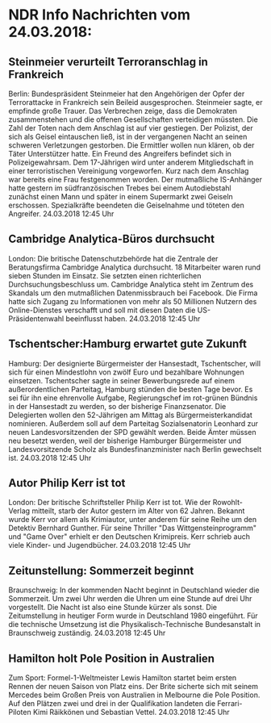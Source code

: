# NDR Info Nachrichten vom 24.03.2018:


## Steinmeier verurteilt Terroranschlag in Frankreich
Berlin: Bundespräsident Steinmeier hat den Angehörigen der Opfer der Terrorattacke in Frankreich sein Beileid ausgesprochen. Steinmeier sagte, er empfinde große Trauer. Das Verbrechen zeige, dass die Demokraten zusammenstehen und die offenen Gesellschaften verteidigen müssten. Die Zahl der Toten nach dem Anschlag ist auf vier gestiegen. Der Polizist, der sich als Geisel eintauschen ließ, ist in der vergangenen Nacht an seinen schweren Verletzungen gestorben. Die Ermittler wollen nun klären, ob der Täter Unterstützer hatte. Ein Freund des Angreifers befindet sich in Polizeigewahrsam. Dem 17-Jährigen wird unter anderem Mitgliedschaft in einer terroristischen Vereinigung vorgeworfen. Kurz nach dem Anschlag war bereits eine Frau festgenommen worden. Der mutmaßliche IS-Anhänger hatte gestern im südfranzösischen Trebes bei einem Autodiebstahl zunächst einen Mann und später in einem Supermarkt zwei Geiseln erschossen. Spezialkräfte beendeten die Geiselnahme und töteten den Angreifer. 24.03.2018 12:45 Uhr 

## Cambridge Analytica-Büros durchsucht
London: Die britische Datenschutzbehörde hat die Zentrale der Beratungsfirma Cambridge Analytica durchsucht. 18 Mitarbeiter waren rund sieben Stunden im Einsatz. Sie setzten einen richterlichen Durchsuchungsbeschluss um. Cambridge Analytica steht im Zentrum des Skandals um den mutmaßlichen Datenmissbrauch bei Facebook. Die Firma hatte sich Zugang zu Informationen von mehr als 50 Millionen Nutzern des Online-Dienstes verschafft und soll mit diesen Daten die US-Präsidentenwahl beeinflusst haben. 24.03.2018 12:45 Uhr 

## Tschentscher:Hamburg erwartet gute Zukunft
Hamburg: Der designierte Bürgermeister der Hansestadt, Tschentscher, will sich für einen Mindestlohn von zwölf Euro und bezahlbare Wohnungen einsetzen. Tschentscher sagte in seiner Bewerbungsrede auf einem außerordentlichen Parteitag, Hamburg stünden die besten Tage bevor. Es sei für ihn eine ehrenvolle Aufgabe, Regierungschef im rot-grünen Bündnis in der Hansestadt zu werden, so der bisherige Finanzsenator. Die Delegierten wollen den 52-Jährigen am Mittag als Bürgermeisterkandidat nominieren. Außerdem soll auf dem Parteitag Sozialsenatorin Leonhard zur neuen Landesvorsitzenden der SPD gewählt werden. Beide Ämter müssen neu besetzt werden, weil der bisherige Hamburger Bürgermeister und Landesvorsitzende Scholz als Bundesfinanzminister nach Berlin gewechselt ist. 24.03.2018 12:45 Uhr 

## Autor Philip Kerr ist tot
London: Der britische Schriftsteller Philip Kerr ist tot. Wie der Rowohlt-Verlag mitteilt, starb der Autor gestern im Alter von 62 Jahren. Bekannt wurde Kerr vor allem als Krimiautor, unter anderem für seine Reihe um den Detektiv Bernhard Gunther. Für seine Thriller "Das Wittgensteinprogramm" und "Game Over" erhielt er den Deutschen Krimipreis. Kerr schrieb auch viele Kinder- und Jugendbücher. 24.03.2018 12:45 Uhr 

## Zeitunstellung: Sommerzeit beginnt
Braunschweig: In der kommenden Nacht beginnt in Deutschland wieder die Sommerzeit. Um zwei Uhr werden die Uhren um eine Stunde auf drei Uhr vorgestellt. Die Nacht ist also eine Stunde kürzer als sonst. Die Zeitumstellung in heutiger Form wurde in Deutschland 1980 eingeführt. Für die technische Umsetzung ist die Physikalisch-Technische Bundesanstalt in Braunschweig zuständig. 24.03.2018 12:45 Uhr 

## Hamilton holt Pole Position in Australien
Zum Sport: Formel-1-Weltmeister Lewis Hamilton startet beim ersten Rennen der neuen Saison von Platz eins. Der Brite sicherte sich mit seinem Mercedes beim Großen Preis von Australien in Melbourne die Pole Position. Auf den Plätzen zwei und drei in der Qualifikation landeten die Ferrari-Piloten Kimi Räikkönen und Sebastian Vettel. 24.03.2018 12:45 Uhr 
